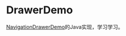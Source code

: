 # DrawerDemo

[NavigationDrawerDemo](https://github.com/longway777/NavigationDrawerDemo)的Java实现，学习学习。
